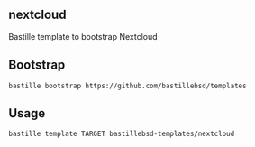 ## nextcloud
Bastille template to bootstrap Nextcloud

## Bootstrap
```shell
bastille bootstrap https://github.com/bastillebsd/templates
```

## Usage
```shell
bastille template TARGET bastillebsd-templates/nextcloud
```

